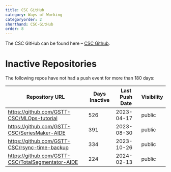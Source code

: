 ```yaml
---
title: CSC GitHub
category: Ways of Working
categoryorder: 2
shorthand: CSC-GitHub
order: 8
---
```


The CSC GitHub can be found here – <a href="https://github.com/GSTT-CSC/">CSC Github</a>.

# Inactive Repositories

The following repos have not had a push event for more than 180 days:

| Repository URL | Days Inactive | Last Push Date | Visibility |
| --- | --- | --- | --- |
| https://github.com/GSTT-CSC/MLOps-tutorial | 526 | 2023-04-17 | public |
| https://github.com/GSTT-CSC/SeriesMaker-AIDE | 391 | 2023-08-30 | public |
| https://github.com/GSTT-CSC/rsync-time-backup | 334 | 2023-10-26 | public |
| https://github.com/GSTT-CSC/TotalSegmentator-AIDE | 224 | 2024-02-13 | public |
